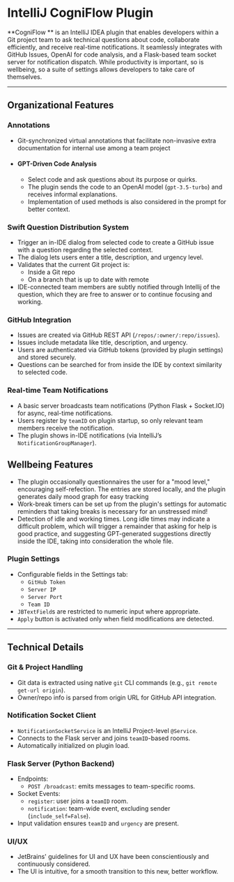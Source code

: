 # IntelliJ CogniFlow Plugin

**CogniFlow ** is an IntelliJ IDEA plugin that enables developers within a Git project team to ask
technical questions about code, collaborate efficiently, and receive real-time notifications.
It seamlessly integrates with GitHub Issues, OpenAI for code analysis, and a Flask-based team
socket server for notification dispatch. While productivity is important, so is wellbeing, so a 
suite of settings allows developers to take care of themselves.

---

## Organizational Features

### Annotations
- Git-synchronized virtual annotations that facilitate non-invasive extra documentation for internal
  use among a team project
- #### GPT-Driven Code Analysis
  - Select code and ask questions about its purpose or quirks.
  - The plugin sends the code to an OpenAI model (`gpt-3.5-turbo`) and receives informal explanations.
  - Implementation of used methods is also considered in the prompt for better context.

### Swift Question Distribution System
- Trigger an in-IDE dialog from selected code to create a GitHub issue with a question regarding 
  the selected context.
- The dialog lets users enter a title, description, and urgency level.
- Validates that the current Git project is:
    - Inside a Git repo
    - On a branch that is up to date with remote
- IDE-connected team members are subtly notified through Intellij of the question, which they 
  are free to answer or to continue focusing and working.

### GitHub Integration
- Issues are created via GitHub REST API (`/repos/:owner/:repo/issues`).
- Issues include metadata like title, description, and urgency.
- Users are authenticated via GitHub tokens (provided by plugin settings) and stored securely.
- Questions can be searched for from inside the IDE by context similarity to selected code.

### Real-time Team Notifications
- A basic server broadcasts team notifications (Python Flask + Socket.IO) for async, real-time 
  notifications.
- Users register by `teamID` on plugin startup, so only relevant team members receive the 
  notification.
- The plugin shows in-IDE notifications (via IntelliJ’s `NotificationGroupManager`).

## Wellbeing Features
- The plugin occasionally questionnaires the user for a "mood level," encouraging 
  self-refection. The entries are stored locally, and the plugin generates daily mood graph for 
  easy tracking
- Work-break timers can be set up from the plugin's settings for automatic reminders that taking 
  breaks is necessary for an unstressed mind!
- Detection of idle and working times. Long idle times may indicate a difficult problem, which 
  will trigger a remainder that asking for help is good practice, and suggesting 
  GPT-generated suggestions directly inside the IDE, taking into consideration the whole file.

### Plugin Settings
- Configurable fields in the Settings tab:
    - `GitHub Token`
    - `Server IP`
    - `Server Port`
    - `Team ID`
- `JBTextField`s are restricted to numeric input where appropriate.
- `Apply` button is activated only when field modifications are detected.

---

## Technical Details

### Git & Project Handling
- Git data is extracted using native `git` CLI commands (e.g., `git remote get-url origin`).
- Owner/repo info is parsed from origin URL for GitHub API integration.

### Notification Socket Client
- `NotificationSocketService` is an IntelliJ Project-level `@Service`.
- Connects to the Flask server and joins `teamID`-based rooms.
- Automatically initialized on plugin load.

### Flask Server (Python Backend)
- Endpoints:
    - `POST /broadcast`: emits messages to team-specific rooms.
- Socket Events:
    - `register`: user joins a `teamID` room.
    - `notification`: team-wide event, excluding sender (`include_self=False`).
- Input validation ensures `teamID` and `urgency` are present.

### UI/UX
- JetBrains' guidelines for UI and UX have been conscientiously and continuously considered.
- The UI is intuitive, for a smooth transition to this new, better workflow.
